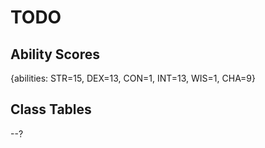 # TODO

## Ability Scores

{abilities: STR=15, DEX=13, CON=1, INT=13, WIS=1, CHA=9}

## Class Tables

--?